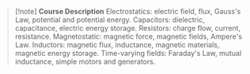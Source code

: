 > [!note] **Course Description**
> Electrostatics: electric field, flux, Gauss's Law, potential and potential energy. Capacitors: dielectric, capacitance, electric energy storage. Resistors: charge flow, current, resistance. Magnetostatic: magnetic force, magnetic fields, Ampere's Law. Inductors: magnetic flux, inductance, magnetic materials, magnetic energy storage. Time-varying fields: Faraday's Law, mutual inductance, simple motors and generators.